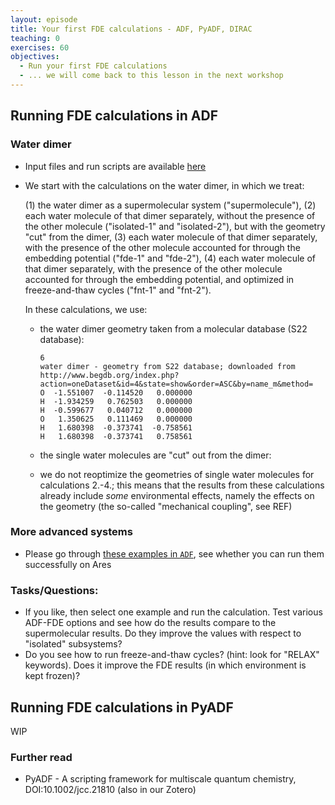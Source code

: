 ```yaml
---
layout: episode
title: Your first FDE calculations - ADF, PyADF, DIRAC
teaching: 0
exercises: 60
objectives:
  - Run your first FDE calculations
  - ... we will come back to this lesson in the next workshop
---
```


## Running FDE calculations in ADF


### Water dimer

- Input files and run scripts are available [here](LINK)

- We start with the calculations on the water dimer, in which we treat:

  (1) the water dimer as a supermolecular system ("supermolecule"),
  (2) each water molecule of that dimer separately, without the presence of the other molecule ("isolated-1" and "isolated-2"), but with the geometry "cut" from the dimer,
  (3) each water molecule of that dimer separately, with the presence of the other molecule accounted for through the embedding potential ("fde-1" and "fde-2"),
  (4) each water molecule of that dimer separately, with the presence of the other molecule accounted for through the embedding potential, and optimized in freeze-and-thaw cycles ("fnt-1" and "fnt-2").
  
  In these calculations, we use:

  - the water dimer geometry taken from a molecular database (S22 database):

    ```shell
    6
    water dimer - geometry from S22 database; downloaded from http://www.begdb.org/index.php?action=oneDataset&id=4&state=show&order=ASC&by=name_m&method=
    O  -1.551007  -0.114520   0.000000
    H  -1.934259   0.762503   0.000000
    H  -0.599677   0.040712   0.000000
    O   1.350625   0.111469   0.000000
    H   1.680398  -0.373741  -0.758561
    H   1.680398  -0.373741   0.758561
    ```

  - the single water molecules are "cut" out from the dimer:



  - we do not reoptimize the geometries of single water molecules for calculations 2.-4.; this means that the results from these calculations already include *some* environmental effects, namely the effects on the geometry (the so-called "mechanical coupling", see REF)



### More advanced systems

- Please go through [these examples in `ADF`](https://www.scm.com/doc/ADF/Examples/Examples.html#fde-frozen-density-embedding), see whether you can run them successfully on Ares

### Tasks/Questions:

  - If you like, then select one example and run the calculation. Test various ADF-FDE options and see how do the results compare to the supermolecular results. Do they improve the values with respect to "isolated" subsystems?
  - Do you see how to run freeze-and-thaw cycles? (hint: look for "RELAX" keywords). Does it improve the FDE results (in which environment is kept frozen)?


## Running FDE calculations in PyADF

WIP

### Further read

* PyADF - A scripting framework for multiscale quantum chemistry, DOI:10.1002/jcc.21810 (also in our Zotero)


